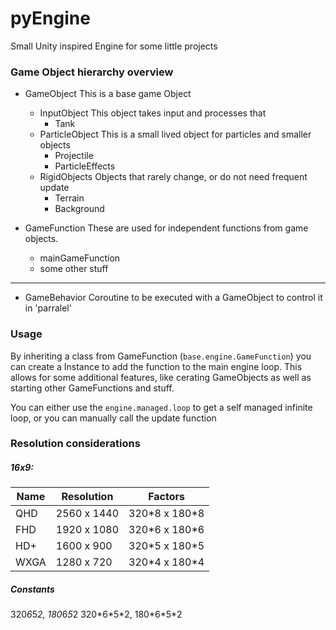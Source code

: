 # pyEngine

Small Unity inspired Engine for some little projects

### Game Object hierarchy overview

- GameObject
        This is a base game Object
    - InputObject
            This object takes input and processes that
        - Tank
    - ParticleObject
            This is a small lived object for particles and smaller objects
        - Projectile
        - ParticleEffects
    - RigidObjects
            Objects that rarely change, or do not need frequent update
        - Terrain
        - Background

- GameFunction
        These are used for independent functions from game objects.
    - mainGameFunction
    - some other stuff

---

- GameBehavior
        Coroutine to be executed with a GameObject to control it in 'parralel'


### Usage
By inheriting a class from GameFunction (`base.engine.GameFunction`) you can
create a Instance to add the function to the main engine loop. This allows
for some additional features, like cerating GameObjects as well as starting
other GameFunctions and stuff.

You can either use the `engine.managed.loop` to get a self managed infinite
loop, or you can manually call the update function

### Resolution considerations
##### 16x9:

| Name | Resolution  | Factors         |
|------|-------------|-----------------|
| QHD  | 2560 x 1440 | 320\*8 x 180\*8 |
| FHD  | 1920 x 1080 | 320\*6 x 180\*6 |
| HD+  | 1600 x 900  | 320\*5 x 180\*5 |
| WXGA | 1280 x 720  | 320\*4 x 180\*4 |
##### Constants
320*6*5*2, 180*6*5*2
320\*6\*5\*2, 180\*6\*5\*2